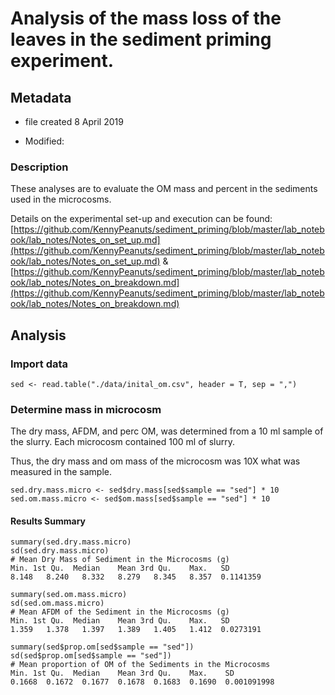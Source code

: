 # Analysis of the mass loss of the leaves in the sediment priming experiment.

## Metadata

* file created 8 April 2019

* Modified:

### Description

These analyses are to evaluate the OM mass and percent in the sediments used in the microcosms.

Details on the experimental set-up and execution can be found: [https://github.com/KennyPeanuts/sediment_priming/blob/master/lab_notebook/lab_notes/Notes_on_set_up.md](https://github.com/KennyPeanuts/sediment_priming/blob/master/lab_notebook/lab_notes/Notes_on_set_up.md) & [https://github.com/KennyPeanuts/sediment_priming/blob/master/lab_notebook/lab_notes/Notes_on_breakdown.md](https://github.com/KennyPeanuts/sediment_priming/blob/master/lab_notebook/lab_notes/Notes_on_breakdown.md)

## Analysis

### Import data

    sed <- read.table("./data/inital_om.csv", header = T, sep = ",")
   
### Determine mass in microcosm
    
The dry mass, AFDM, and perc OM, was determined from a 10 ml sample of the slurry. Each microcosm contained 100 ml of slurry.  

Thus, the dry mass and om mass of the microcosm was 10X what was measured in the sample.

    sed.dry.mass.micro <- sed$dry.mass[sed$sample == "sed"] * 10
    sed.om.mass.micro <- sed$om.mass[sed$sample == "sed"] * 10
    
#### Results Summary
    
    summary(sed.dry.mass.micro)
    sd(sed.dry.mass.micro)
    # Mean Dry Mass of Sediment in the Microcosms (g)
    Min. 1st Qu.  Median    Mean 3rd Qu.    Max.   SD
    8.148   8.240   8.332   8.279   8.345   8.357  0.1141359
    
    summary(sed.om.mass.micro)
    sd(sed.om.mass.micro)
    # Mean AFDM of the Sediment in the Microcosms (g)
    Min. 1st Qu.  Median    Mean 3rd Qu.    Max.   SD
    1.359   1.378   1.397   1.389   1.405   1.412  0.0273191
    
    summary(sed$prop.om[sed$sample == "sed"])
    sd(sed$prop.om[sed$sample == "sed"])
    # Mean proportion of OM of the Sediments in the Microcosms
    Min. 1st Qu.  Median    Mean 3rd Qu.    Max.    SD
    0.1668  0.1672  0.1677  0.1678  0.1683  0.1690  0.001091998
    